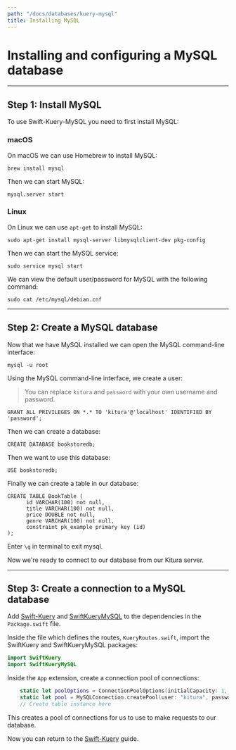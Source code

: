 ```yaml
---
path: "/docs/databases/kuery-mysql"
title: Installing MySQL
---
```


# Installing and configuring a MySQL database

---

## Step 1: Install MySQL

To use Swift-Kuery-MySQL you need to first install MySQL:

### macOS

On macOS we can use Homebrew to install MySQL:
```
brew install mysql
```
Then we can start MySQL:
```
mysql.server start
```
### Linux

On Linux we can use `apt-get` to install MySQL:
```
sudo apt-get install mysql-server libmysqlclient-dev pkg-config
```
Then we can start the MySQL service:
```
sudo service mysql start
```
We can view the default user/password for MySQL with the following command:
```
sudo cat /etc/mysql/debian.cnf
```

---

## Step 2: Create a MySQL database

Now that we have MySQL installed we can open the MySQL command-line interface:
```
mysql -u root
```
Using the MySQL command-line interface, we create a user:

>You can replace `kitura` and `password` with your own username and password.

```
GRANT ALL PRIVILEGES ON *.* TO 'kitura'@'localhost' IDENTIFIED BY 'password';
```

Then we can create a database:
```
CREATE DATABASE bookstoredb;
```
Then we want to use this database:
```
USE bookstoredb;
```
Finally we can create a table in our database:
```
CREATE TABLE BookTable (
      id VARCHAR(100) not null,
      title VARCHAR(100) not null,
      price DOUBLE not null,
      genre VARCHAR(100) not null,
      constraint pk_example primary key (id)
);
```
Enter `\q` in terminal to exit mysql.

Now we're ready to connect to our database from our Kitura server.

---

## Step 3: Create a connection to a MySQL database

Add [Swift-Kuery](https://github.com/Kitura-Next/Swift-Kuery#update-your-packageswift-file) and [SwiftKueryMySQL](https://github.com/Kitura-Next/SwiftKueryMySQL#add-dependencies) to the dependencies in the `Package.swift` file.

Inside the file which defines the routes, `KueryRoutes.swift`, import the SwiftKuery and SwiftKueryMySQL packages:
```swift
import SwiftKuery
import SwiftKueryMySQL
```

Inside the `App` extension, create a connection pool of connections:
```swift
    static let poolOptions = ConnectionPoolOptions(initialCapacity: 1, maxCapacity: 5)
    static let pool = MySQLConnection.createPool(user: "kitura", password: "password", database: "bookstoredb", poolOptions: poolOptions)
    // Create table instance here
```

This creates a pool of connections for us to use to make requests to our database.

Now you can return to the [Swift-Kuery](/docs/databases/kuery/#step-2-install-a-database-plugin) guide.
